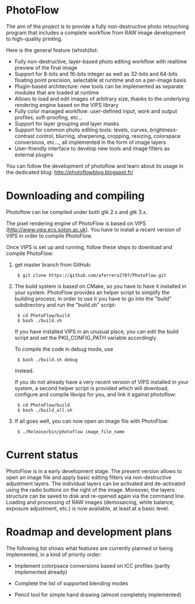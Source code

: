 PhotoFlow
=========

The aim of the project is to provide a fully non-destructive photo retouching program that includes a complete workflow from RAW image development to high-quality printing.

Here is the general feature (whish)list:

- Fully non-destructive, layer-based photo editing workflow with realtime preview of the final image
- Support for 8-bits and 16-bits integer as well as 32-bits and 64-bits floating point precision, selectable at runtime and on a per-image basis
- Plugin-based architecture: new tools can be implemented as separate modules that are loaded at runtime
- Allows to load and edit images of arbitrary size, thanks to the underlying rendering engine based on the VIPS library
- Fully color managed workflow: user-defined input, work and output profiles, soft-proofing, etc...
- Support for layer grouping and layer masks
- Support for common photo editing tools: levels, curves, brightness-contrast control, blurring, sharpening, cropping, resizing, colorspace conversions, etc..., all implemented in the form of image layers
- User-friendly interface to develop new tools and image filters as external plugins

You can follow the development of photoflow and learn about its usage in the dedicated blog: http://photoflowblog.blogspot.fr/

# Downloading and compiling

Photoflow can be compiled under both gtk 2.x and gtk 3.x.

The pixel rendering engine of PhotoFlow is based on VIPS (http://www.vips.ecs.soton.ac.uk). You have to install a recent version of VIPS in order to compile PhotoFlow.

Once VIPS is set up and running, follow these steps to download and compile PhotoFlow:

1. get master branch from GitHub:

        $ git clone https://github.com/aferrero2707/PhotoFlow.git

2. The build system is based on CMake, so you have to have it installed in your system.
   PhotoFlow provides an helper script to simplify the building process;
   in order to use it you have to go into the "build" subdirectory and run the "build.sh" script:

        $ cd PhotoFlow/build
        $ bash ./build.sh
   
   If you have installed VIPS in an unusual place, you can edit the build script and set the PKG_CONFIG_PATH variable accordingly

   To compile the code in debug mode, use
   
        $ bash ./build.sh debug
   
   instead.
   
   If you do not already have a very recent version of VIPS installed in your system, a second helper script is provided 
   which will download, configure and compile libvips for you, and link it against photoflow:
   
        $ cd PhotoFlow/build
        $ bash ./build_all.sh
   

3. If all goes well, you can now open an image file with PhotoFlow:

        $ ./Release/bin/photoflow image_file_name
        

# Current status

PhotoFlow is in a early development stage. The present version allows to open an image file and apply basic editing filters via non-destructive adjustment layers. The individual layers can be activated and de-activated using the radio buttons on the right of the image. Moreover, the layers structure can be saved to disk and re-opened again via the command line.
Loading and processing of RAW images (demosaicing, white balance, exposure adjustment, etc.) is now available, at least at a basic level.

# Roadmap and development plans

The following list shows what features are currently planned or being implemented, in a kind of priority order:

- Implement colorpsace conversions based on ICC profiles (partly implemented already)

- Complete the list of supported blending modes

- Pencil tool for simple hand drawing (almost completely implemented)


